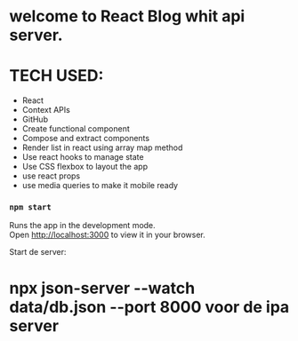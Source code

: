 # welcome to React Blog whit api server.

# TECH USED:
- React
- Context APIs
- GitHub
- Create functional component
- Compose and extract components
- Render list in react using array map method
- Use react hooks to manage state
- Use CSS flexbox to layout the app
- use react props
- use media queries to make it mobile ready

### `npm start`

Runs the app in the development mode.\
Open [http://localhost:3000](http://localhost:3000) to view it in your browser.


Start de server:
# npx json-server --watch data/db.json --port 8000 voor de ipa server
